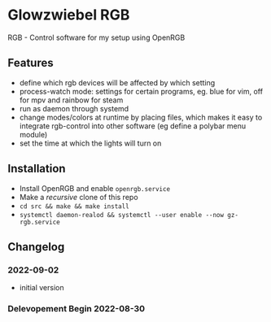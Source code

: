 # Glowzwiebel RGB
RGB - Control software for my setup using OpenRGB

## Features
- define which rgb devices will be affected by which setting
- process-watch mode: settings for certain programs, eg. blue for vim, off for mpv and rainbow for steam
- run as daemon through systemd
- change modes/colors at runtime by placing files, which makes it easy to integrate rgb-control into other software (eg define a polybar menu module)
- set the time at which the lights will turn on

## Installation
- Install OpenRGB and enable `openrgb.service`
- Make a *recursive* clone of this repo
- `cd src && make && make install`
- `systemctl daemon-realod && systemctl --user enable --now gz-rgb.service`


## Changelog
### 2022-09-02
- initial version

### Delevopement Begin 2022-08-30

